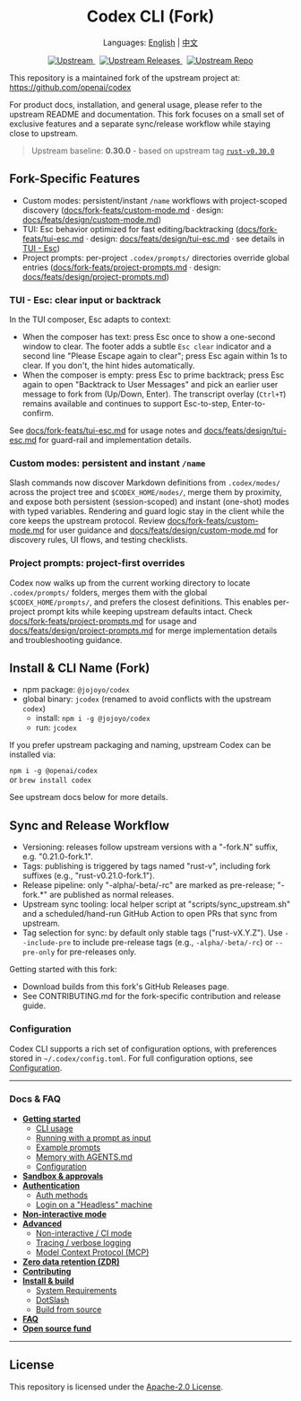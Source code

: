 <h1 align="center">Codex CLI (Fork)</h1>

<p align="center">Languages: <a href="README.md">English</a> | <a href="README.zh-CN.md">中文</a></p>

<p align="center">
  <a href="https://github.com/openai/codex/releases/tag/rust-v0.30.0">
    <img alt="Upstream" src="https://img.shields.io/badge/upstream-0.30.0-blue" />
  </a>
  &nbsp;
  <a href="https://github.com/openai/codex/releases">
    <img alt="Upstream Releases" src="https://img.shields.io/badge/upstream-releases-555" />
  </a>
  &nbsp;
  <a href="https://github.com/openai/codex">
    <img alt="Upstream Repo" src="https://img.shields.io/badge/source-openai%2Fcodex-555" />
  </a>

</p>

This repository is a maintained fork of the upstream project at:
https://github.com/openai/codex

For product docs, installation, and general usage, please refer to the
upstream README and documentation. This fork focuses on a small set of
exclusive features and a separate sync/release workflow while staying close to upstream.

> Upstream baseline: **0.30.0** - based on upstream tag
> [`rust-v0.30.0`](https://github.com/openai/codex/releases/tag/rust-v0.30.0)

## Fork-Specific Features

- Custom modes: persistent/instant `/name` workflows with project-scoped discovery ([docs/fork-feats/custom-mode.md](docs/fork-feats/custom-mode.md) · design: [docs/feats/design/custom-mode.md](docs/feats/design/custom-mode.md))
- TUI: Esc behavior optimized for fast editing/backtracking ([docs/fork-feats/tui-esc.md](docs/fork-feats/tui-esc.md) · design: [docs/feats/design/tui-esc.md](docs/feats/design/tui-esc.md) · see details in [TUI - Esc](#tui--esc-clear-input-or-backtrack))
- Project prompts: per-project `.codex/prompts/` directories override global entries ([docs/fork-feats/project-prompts.md](docs/fork-feats/project-prompts.md) · design: [docs/feats/design/project-prompts.md](docs/feats/design/project-prompts.md))

### TUI - Esc: clear input or backtrack

In the TUI composer, Esc adapts to context:

- When the composer has text: press Esc once to show a one-second window to clear. The footer adds a subtle `Esc clear` indicator and a second line "Please Escape again to clear"; press Esc again within 1s to clear. If you don't, the hint hides automatically.
- When the composer is empty: press Esc to prime backtrack; press Esc again to open "Backtrack to User Messages" and pick an earlier user message to fork from (Up/Down, Enter). The transcript overlay (`Ctrl+T`) remains available and continues to support Esc-to-step, Enter-to-confirm.

See [docs/fork-feats/tui-esc.md](docs/fork-feats/tui-esc.md) for usage notes and [docs/feats/design/tui-esc.md](docs/feats/design/tui-esc.md) for guard-rail and implementation details.

### Custom modes: persistent and instant `/name`

Slash commands now discover Markdown definitions from `.codex/modes/` across the project tree and `$CODEX_HOME/modes/`, merge them by proximity, and expose both persistent (session-scoped) and instant (one-shot) modes with typed variables. Rendering and guard logic stay in the client while the core keeps the upstream protocol. Review [docs/fork-feats/custom-mode.md](docs/fork-feats/custom-mode.md) for user guidance and [docs/feats/design/custom-mode.md](docs/feats/design/custom-mode.md) for discovery rules, UI flows, and testing checklists.

### Project prompts: project-first overrides

Codex now walks up from the current working directory to locate `.codex/prompts/` folders, merges them with the global `$CODEX_HOME/prompts/`, and prefers the closest definitions. This enables per-project prompt kits while keeping upstream defaults intact. Check [docs/fork-feats/project-prompts.md](docs/fork-feats/project-prompts.md) for usage and [docs/feats/design/project-prompts.md](docs/feats/design/project-prompts.md) for merge implementation details and troubleshooting guidance.

## Install & CLI Name (Fork)

- npm package: `@jojoyo/codex`
- global binary: `jcodex` (renamed to avoid conflicts with the upstream `codex`)
  - install: `npm i -g @jojoyo/codex`
  - run: `jcodex`

If you prefer upstream packaging and naming, upstream Codex can be installed via:

<p align="left"><code>npm i -g @openai/codex</code><br />or <code>brew install codex</code></p>

See upstream docs below for more details.

## Sync and Release Workflow

- Versioning: releases follow upstream versions with a "-fork.N" suffix, e.g. "0.21.0-fork.1".
- Tags: publishing is triggered by tags named "rust-v<version>", including fork suffixes (e.g., "rust-v0.21.0-fork.1").
- Release pipeline: only "-alpha/-beta/-rc" are marked as pre-release; "-fork.*" are published as normal releases.
- Upstream sync tooling: local helper script at "scripts/sync_upstream.sh" and a scheduled/hand-run GitHub Action to open PRs that sync from upstream.
- Tag selection for sync: by default only stable tags ("rust-vX.Y.Z"). Use `--include-pre` to include pre-release tags (e.g., `-alpha/-beta/-rc`) or `--pre-only` for pre-releases only.

Getting started with this fork:

- Download builds from this fork's GitHub Releases page.
- See CONTRIBUTING.md for the fork-specific contribution and release guide.


### Configuration

Codex CLI supports a rich set of configuration options, with preferences stored in `~/.codex/config.toml`. For full configuration options, see [Configuration](./docs/config.md).

---

### Docs & FAQ

- [**Getting started**](./docs/getting-started.md)
  - [CLI usage](./docs/getting-started.md#cli-usage)
  - [Running with a prompt as input](./docs/getting-started.md#running-with-a-prompt-as-input)
  - [Example prompts](./docs/getting-started.md#example-prompts)
  - [Memory with AGENTS.md](./docs/getting-started.md#memory-with-agentsmd)
  - [Configuration](./docs/config.md)
- [**Sandbox & approvals**](./docs/sandbox.md)
- [**Authentication**](./docs/authentication.md)
  - [Auth methods](./docs/authentication.md#forcing-a-specific-auth-method-advanced)
  - [Login on a "Headless" machine](./docs/authentication.md#connecting-on-a-headless-machine)
- [**Non-interactive mode**](./docs/exec.md)
- [**Advanced**](./docs/advanced.md)
  - [Non-interactive / CI mode](./docs/advanced.md#non-interactive--ci-mode)
  - [Tracing / verbose logging](./docs/advanced.md#tracing--verbose-logging)
  - [Model Context Protocol (MCP)](./docs/advanced.md#model-context-protocol-mcp)
- [**Zero data retention (ZDR)**](./docs/zdr.md)
- [**Contributing**](./docs/contributing.md)
- [**Install & build**](./docs/install.md)
  - [System Requirements](./docs/install.md#system-requirements)
  - [DotSlash](./docs/install.md#dotslash)
  - [Build from source](./docs/install.md#build-from-source)
- [**FAQ**](./docs/faq.md)
- [**Open source fund**](./docs/open-source-fund.md)

---

## License

This repository is licensed under the [Apache-2.0 License](LICENSE).
